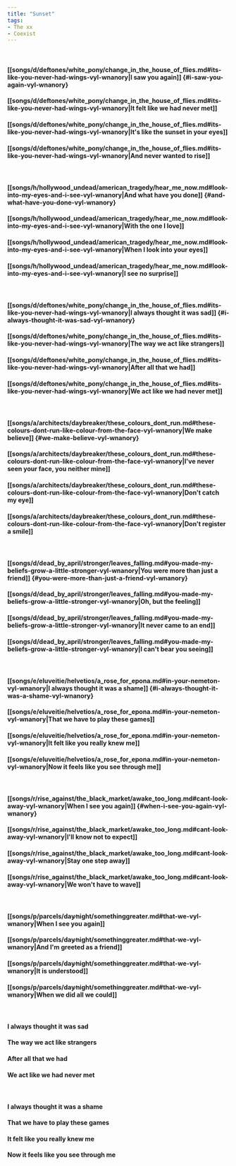 ```yaml
---
title: "Sunset"
tags:
- The xx
- Coexist
---
```

&nbsp;
#### [[songs/d/deftones/white_pony/change_in_the_house_of_flies.md#its-like-you-never-had-wings-vyl-wnanory|I saw you again]] {#i-saw-you-again-vyl-wnanory}
#### [[songs/d/deftones/white_pony/change_in_the_house_of_flies.md#its-like-you-never-had-wings-vyl-wnanory|It felt like we had never met]]
#### [[songs/d/deftones/white_pony/change_in_the_house_of_flies.md#its-like-you-never-had-wings-vyl-wnanory|It's like the sunset in your eyes]]
#### [[songs/d/deftones/white_pony/change_in_the_house_of_flies.md#its-like-you-never-had-wings-vyl-wnanory|And never wanted to rise]]
&nbsp;
#### [[songs/h/hollywood_undead/american_tragedy/hear_me_now.md#look-into-my-eyes-and-i-see-vyl-wnanory|And what have you done]] {#and-what-have-you-done-vyl-wnanory}
#### [[songs/h/hollywood_undead/american_tragedy/hear_me_now.md#look-into-my-eyes-and-i-see-vyl-wnanory|With the one I love]]
#### [[songs/h/hollywood_undead/american_tragedy/hear_me_now.md#look-into-my-eyes-and-i-see-vyl-wnanory|When I look into your eyes]]
#### [[songs/h/hollywood_undead/american_tragedy/hear_me_now.md#look-into-my-eyes-and-i-see-vyl-wnanory|I see no surprise]]
&nbsp;
#### [[songs/d/deftones/white_pony/change_in_the_house_of_flies.md#its-like-you-never-had-wings-vyl-wnanory|I always thought it was sad]] {#i-always-thought-it-was-sad-vyl-wnanory}
#### [[songs/d/deftones/white_pony/change_in_the_house_of_flies.md#its-like-you-never-had-wings-vyl-wnanory|The way we act like strangers]]
#### [[songs/d/deftones/white_pony/change_in_the_house_of_flies.md#its-like-you-never-had-wings-vyl-wnanory|After all that we had]]
#### [[songs/d/deftones/white_pony/change_in_the_house_of_flies.md#its-like-you-never-had-wings-vyl-wnanory|We act like we had never met]]
&nbsp;
#### [[songs/a/architects/daybreaker/these_colours_dont_run.md#these-colours-dont-run-like-colour-from-the-face-vyl-wnanory|We make believe]] {#we-make-believe-vyl-wnanory}
#### [[songs/a/architects/daybreaker/these_colours_dont_run.md#these-colours-dont-run-like-colour-from-the-face-vyl-wnanory|I've never seen your face, you neither mine]]
#### [[songs/a/architects/daybreaker/these_colours_dont_run.md#these-colours-dont-run-like-colour-from-the-face-vyl-wnanory|Don't catch my eye]]
#### [[songs/a/architects/daybreaker/these_colours_dont_run.md#these-colours-dont-run-like-colour-from-the-face-vyl-wnanory|Don't register a smile]]
&nbsp;
#### [[songs/d/dead_by_april/stronger/leaves_falling.md#you-made-my-beliefs-grow-a-little-stronger-vyl-wnanory|You were more than just a friend]] {#you-were-more-than-just-a-friend-vyl-wnanory}
#### [[songs/d/dead_by_april/stronger/leaves_falling.md#you-made-my-beliefs-grow-a-little-stronger-vyl-wnanory|Oh, but the feeling]]
#### [[songs/d/dead_by_april/stronger/leaves_falling.md#you-made-my-beliefs-grow-a-little-stronger-vyl-wnanory|It never came to an end]]
#### [[songs/d/dead_by_april/stronger/leaves_falling.md#you-made-my-beliefs-grow-a-little-stronger-vyl-wnanory|I can't bear you seeing]]
&nbsp;
#### [[songs/e/eluveitie/helvetios/a_rose_for_epona.md#in-your-nemeton-vyl-wnanory|I always thought it was a shame]] {#i-always-thought-it-was-a-shame-vyl-wnanory}
#### [[songs/e/eluveitie/helvetios/a_rose_for_epona.md#in-your-nemeton-vyl-wnanory|That we have to play these games]]
#### [[songs/e/eluveitie/helvetios/a_rose_for_epona.md#in-your-nemeton-vyl-wnanory|It felt like you really knew me]]
#### [[songs/e/eluveitie/helvetios/a_rose_for_epona.md#in-your-nemeton-vyl-wnanory|Now it feels like you see through me]]
&nbsp;
#### [[songs/r/rise_against/the_black_market/awake_too_long.md#cant-look-away-vyl-wnanory|When I see you again]] {#when-i-see-you-again-vyl-wnanory}
#### [[songs/r/rise_against/the_black_market/awake_too_long.md#cant-look-away-vyl-wnanory|I'll know not to expect]]
#### [[songs/r/rise_against/the_black_market/awake_too_long.md#cant-look-away-vyl-wnanory|Stay one step away]]
#### [[songs/r/rise_against/the_black_market/awake_too_long.md#cant-look-away-vyl-wnanory|We won't have to wave]]
&nbsp;
#### [[songs/p/parcels/day∕night/somethinggreater.md#that-we-vyl-wnanory|When I see you again]]
#### [[songs/p/parcels/day∕night/somethinggreater.md#that-we-vyl-wnanory|And I'm greeted as a friend]]
#### [[songs/p/parcels/day∕night/somethinggreater.md#that-we-vyl-wnanory|It is understood]]
#### [[songs/p/parcels/day∕night/somethinggreater.md#that-we-vyl-wnanory|When we did all we could]]
&nbsp;
#### I always thought it was sad
#### The way we act like strangers
#### After all that we had
#### We act like we had never met
&nbsp;
#### I always thought it was a shame
#### That we have to play these games
#### It felt like you really knew me
#### Now it feels like you see through me
